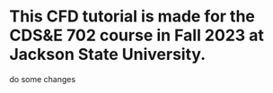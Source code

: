 #  This CFD tutorial is made for the CDS&E 702 course in Fall 2023 at Jackson State University.

do some changes
